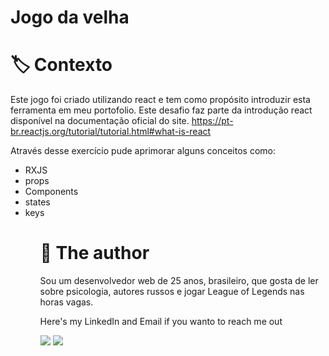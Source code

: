 # Jogo da velha 


# 🏷️ Contexto
Este jogo foi criado utilizando react e tem como propósito introduzir esta ferramenta em meu portofolio.
Este desafio faz parte da introdução react disponível na documentação oficial do site. 
https://pt-br.reactjs.org/tutorial/tutorial.html#what-is-react
<br>

Através desse exercício pude aprimorar alguns conceitos como: 
<ul>
<li>RXJS</li>
<li>props</li>
<li>Components</li>
<li>states</li>
<li>keys</li>
<ul>  

# 🐸 The author
Sou um desenvolvedor web de 25 anos, brasileiro, que gosta de ler sobre psicologia, autores russos e jogar League of Legends nas horas vagas.  
<div> 
  <p>Here's my LinkedIn and Email if you wanto to reach me out<p>
   <a href="https://www.linkedin.com/in/igor-pierre-b7139b125/" target="_blank"><img src="https://img.shields.io/badge/-LinkedIn-%230077B5?style=for-the-badge&logo=linkedin&logoColor=white" target="_blank"></a> 
  <a href = "mailto:igorpcmiranda@gmail.com"><img src="https://img.shields.io/badge/Gmail-D14836?style=for-the-badge&logo=gmail&logoColor=white" target="_blank"></a>
